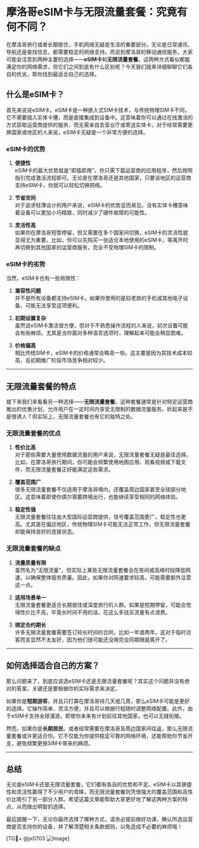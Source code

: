 # 摩洛哥eSIM卡与无限流量套餐：究竟有何不同？

在摩洛哥旅行或者长期居住，手机网络无疑是生活的重要部分。无论是日常通讯、导航还是查找信息，都需要稳定的网络支持。而说到摩洛哥的移动通信服务，大家可能会注意到两种主要的选择——**eSIM卡**和**无限流量套餐**。这两种方式看似都能满足你的网络需求，但它们之间到底有什么区别呢？今天我们就来详细聊聊它们各自的优劣，帮你找到最适合自己的选择。

## 什么是eSIM卡？

首先来说说eSIM卡。eSIM卡是一种嵌入式SIM卡技术，与传统物理SIM卡不同，它不需要插入实体卡槽，而是直接集成到设备中。这意味着你可以通过在线激活的方式获取运营商提供的服务，而无需亲自去营业厅或寄送实体卡。对于经常需要更换国家或地区的人来说，eSIM卡无疑是一个非常方便的选择。

### eSIM卡的优势

1. **便捷性**  
   eSIM卡的最大优势就是“即插即用”。你只需下载运营商的应用程序，然后按照指引完成激活流程即可。无论是在摩洛哥还是其他国家，只要该地区的运营商支持eSIM卡，你就可以轻松切换网络。

2. **节省空间**  
   对于追求轻薄设计的用户来说，eSIM卡的优势显而易见。没有实体卡槽意味着设备可以更加小巧精致，同时减少了硬件故障的可能性。

3. **灵活性高**  
   如果你在摩洛哥短暂停留，但又需要在多个国家间切换，eSIM卡的灵活性就显得尤为重要。比如，你可以先购买一张适合本地使用的eSIM卡，等离开时再切换到其他国家的运营商服务，完全不受物理SIM卡的限制。

### eSIM卡的劣势

当然，eSIM卡也有一些局限性：

1. **兼容性问题**  
   并不是所有设备都支持eSIM卡。如果你使用的是较老款的手机或其他电子设备，可能无法享受这项便利。

2. **初期设置复杂**  
   虽然说eSIM卡激活很方便，但对于不熟悉操作流程的人来说，初次设置可能会有些麻烦。尤其是当你面对多种语言选项时，理解起来可能会稍显困难。

3. **价格偏高**  
   相比传统SIM卡，eSIM卡的价格通常会略高一些。这主要是因为其技术成本较高，且初期推广阶段市场竞争相对较少。

---

## 无限流量套餐的特点

接下来我们来看看另一种选择——**无限流量套餐**。这种套餐通常是针对特定运营商推出的优惠计划，允许用户在一定时间内享受无限制的数据流量服务。听起来是不是很诱人？但实际上，无限流量套餐也有它的独特之处。

### 无限流量套餐的优点

1. **性价比高**  
   对于那些需要大量使用数据流量的用户来说，无限流量套餐无疑是最佳选择。比如，在摩洛哥旅行期间，你可能会频繁使用地图应用、观看视频或下载文件，而无限流量套餐正好能满足这些需求。

2. **覆盖范围广**  
   很多无限流量套餐不仅适用于摩洛哥境内，还覆盖周边国家甚至全球部分地区。这意味着即使你偶尔需要跨境出行，也能继续享受相同的网络体验。

3. **稳定性强**  
   无限流量套餐往往由大型国际运营商提供，信号覆盖范围更广，稳定性也更高。尤其是在偏远地区，传统物理SIM卡可能无法正常工作，但无限流量套餐却能保持良好的连接状态。

### 无限流量套餐的缺点

1. **流量质量有限**  
   虽然名为“无限流量”，但实际上某些无限流量套餐会在夜间或高峰时段降低网速，以确保整体服务质量。因此，如果你对网速要求较高，可能需要额外注意这一点。

2. **适用场景单一**  
   无限流量套餐更适合长期居住或深度旅行的人群。如果是短期停留，可能会觉得性价比不高，毕竟长时间不用的话，花这么多钱买流量有点浪费。

3. **绑定合约期长**  
   许多无限流量套餐需要签订较长时间的合同，比如一年或两年。这对于临时访客而言显然不太友好，因为他们很可能还没用完合同期限就离开了。

---

## 如何选择适合自己的方案？

那么问题来了，到底应该选eSIM卡还是无限流量套餐呢？其实这个问题并没有绝对的答案，关键还是要根据你的实际需求来决定。

如果你是**短期游客**，并且只打算在摩洛哥待几天或几周，那么eSIM卡可能是更好的选择。它操作简单、灵活方便，并且可以根据行程随时调整网络配置。此外，由于eSIM卡支持全球漫游，即使你未来有计划前往其他国家，也可以无缝衔接。

然而，如果你是**长期居民**，或者经常需要在摩洛哥及周边国家间往返，那么无限流量套餐或许更适合你。它不仅能为你提供稳定可靠的网络环境，还能帮助你节省开支，避免频繁更换SIM卡带来的麻烦。

---

## 总结

无论是eSIM卡还是无限流量套餐，它们都有各自的优势和不足。eSIM卡以其便捷性和灵活性赢得了不少用户的青睐，而无限流量套餐则凭借强大的覆盖范围和高性价比吸引了另一部分人群。希望这篇文章能帮助大家更好地了解这两种方案的特点，从而做出明智的选择。

最后提醒一下，无论你最终选择了哪种方式，请务必提前做好功课，确认所选运营商是否支持你的设备，并了解清楚相关条款细则，以免造成不必要的麻烦哦！

[TG💪+ @jx0703 ![Image](https://github.com/user-attachments/assets/dbca1d08-cadb-493c-b0ec-ad6f7a83f270)]